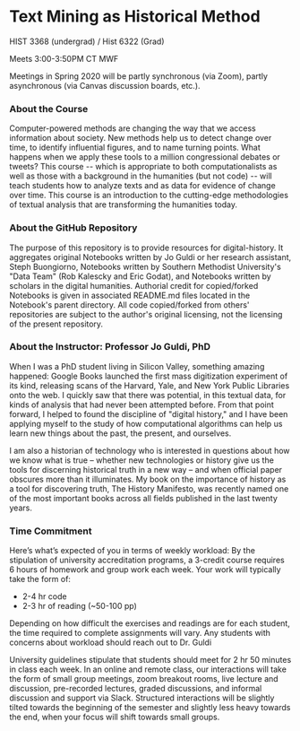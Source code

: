 # Text Mining as Historical Method
HIST 3368 (undergrad) / Hist 6322 (Grad)

Meets 3:00-3:50PM CT MWF                                            

Meetings in Spring 2020 will be partly synchronous (via Zoom), partly asynchronous (via Canvas discussion boards, etc.). 

### About the Course
Computer-powered methods are changing the way that we access information about society. New methods help us to detect change over time, to identify influential figures, and to name turning points. What happens when we apply these tools to a million congressional debates or tweets? This course -- which is appropriate to both computationalists as well as those with a background in the humanities (but not code) -- will teach students how to analyze texts and as data for evidence of change over time. This course is an introduction to the cutting-edge methodologies of textual analysis that are transforming the humanities today.

### About the GitHub Repository
The purpose of this repository is to provide resources for digital-history. It aggregates original Notebooks written by Jo Guldi or her research assistant, Steph Buongiorno, Notebooks written by Southern Methodist University's "Data Team" (Rob Kalescky and Eric Godat), and Notebooks written by scholars in the digital humanities. Authorial credit for copied/forked Notebooks is given in associated README.md files located in the Notebook's parent directory. All code copied/forked from others' repositories are subject to the author's original licensing, not the licensing of the present repository.

### About the Instructor: Professor Jo Guldi, PhD
When I was a PhD student living in Silicon Valley, something amazing happened: Google Books launched the first mass digitization experiment of its kind, releasing scans of the Harvard, Yale, and New York Public Libraries onto the web. I quickly saw that there was potential, in this textual data, for kinds of analysis that had never been attempted before. From that point forward, I helped to found the discipline of "digital history," and I have been applying myself to the study of how computational algorithms can help us learn new things about the past, the present, and ourselves.

I am also a historian of technology who is interested in questions about how we know what is true – whether new technologies or history give us the tools for discerning historical truth in a new way – and when official paper obscures more than it illuminates. My book on the importance of history as a tool for discovering truth, The History Manifesto, was recently named one of the most important books across all fields published in the last twenty years. 

### Time Commitment 
Here’s what’s expected of you in terms of weekly workload: By the stipulation of university accreditation programs, a 3-credit course requires 6 hours of homework and group work each week. Your work will typically take the form of: 
- 2-4 hr code
- 2-3 hr of reading (~50-100 pp)

Depending on how difficult the exercises and readings are for each student, the time required to complete assignments will vary. Any students with concerns about workload should reach out to Dr. Guldi

University guidelines stipulate that students should meet for 2 hr 50 minutes in class each week. In an online and remote class, our interactions will take the form of small group meetings, zoom breakout rooms, live lecture and discussion, pre-recorded lectures, graded discussions, and informal discussion and support via Slack. Structured interactions will be slightly tilted towards the beginning of the semester and slightly less heavy towards the end, when your focus will shift towards small groups.
